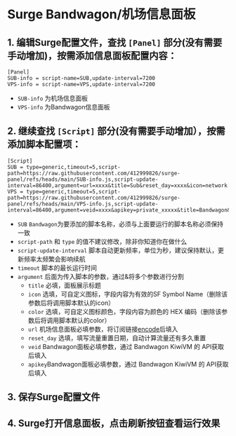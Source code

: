 # Surge Bandwagon/机场信息面板



## 1. 编辑Surge配置文件，查找 `[Panel]` 部分(没有需要手动增加)，按需添加信息面板配置内容：
   
   ```
[Panel]
SUB-info = script-name=SUB,update-interval=7200
VPS-info = script-name=VPS,update-interval=7200
   ```
   - `SUB-info` 为机场信息面板
   - `VPS-info` 为Bandwagon信息面板
   
   
## 2. 继续查找 `[Script]` 部分(没有需要手动增加），按需添加脚本配置项：
   
   ```
[Script]
SUB = type=generic,timeout=5,script-path=https://raw.githubusercontent.com/412999826/surge-panel/refs/heads/main/SUB-info.js,script-update-interval=86400,argument=url=xxxx&title=Sub&reset_day=xxxx&icon=network.badge.shield.half.filled&color=#ebc142
VPS = type=generic,timeout=5,script-path=https://raw.githubusercontent.com/412999826/surge-panel/refs/heads/main/VPS-info.js,script-update-interval=86400,argument=veid=xxxx&apikey=private_xxxxx&title=Bandwagon&icon=network.badge.shield.half.filled&color=#ebc142
   ```
   - `SUB` `Bandwagon`为要添加的脚本名称，必须与上面要运行的脚本名称必须保持一致
   - `script-path` 和 `type` 的值不建议修改，除非你知道你在做什么
   - `script-update-interval` 脚本自动更新频率，单位为秒，建议保持默认，更新频率太频繁会影响续航
   - `timeout` 脚本的最长运行时间
   - `argument` 后面为传入脚本的参数，通过&将多个参数进行分割
      - `title` 必填，面板展示标题
      - `icon` 选填，可自定义图标，字段内容为有效的SF Symbol Name（删除该参数后将调用脚本默认的icon）
      - `color` 选填，可自定义图标颜色，字段内容为颜色的 HEX 编码（删除该参数后将调用脚本默认的color）
      - `url` 机场信息面板必填参数，将订阅链接[encode](https://www.urlencoder.org)后填入
      - `reset_day` 选填，填写流量重置日期，自动计算流量还有多久重置
      - `veid` Bandwagon面板必填参数，通过 Bandwagon KiwiVM 的 API获取后填入
      - `apikey`Bandwagon面板必填参数，通过 Bandwagon KiwiVM 的 API获取后填入

            

## 3. 保存Surge配置文件



## 4. Surge打开信息面板，点击刷新按钮查看运行效果


